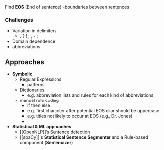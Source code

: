 Find **EOS** (End of sentence) -boundaries between sentences

### Challenges
- Variation in delimiters
	- . ? ! ; , - :
- Domain dependence
- abbreviations
## Approaches
- **Symbolic**
	- Regular Expressions
		- patterns
	- Dictionaries
		- e.g. abbreviation lists and rules for each kind of abbreviations
	- manual rule coding
		- if then else
		- e.g. first character after potential EOS char should be uppercase 
		- e.g. titles not likely to occur at EOS (e.g., Dr. Jones)
		- 
- **Statistical & ML approaches**
	- [[OpenNLP]]’s Sentence detection
	- [[spaCy]]'s **Statistical Sentence Segmenter** and a Rule-based component (**Sentencizer**)